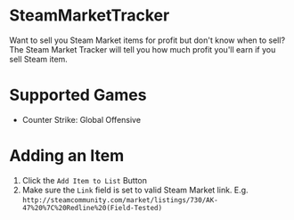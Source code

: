 # SteamMarketTracker

Want to sell you Steam Market items for profit but don't know when to sell? 
The Steam Market Tracker will tell you how much profit you'll earn if you sell Steam item.

# Supported Games
- Counter Strike: Global Offensive

# Adding an Item
1. Click the `Add Item to List` Button
2. Make sure the `Link` field is set to valid Steam Market link. E.g. `http://steamcommunity.com/market/listings/730/AK-47%20%7C%20Redline%20(Field-Tested)`



